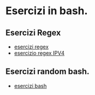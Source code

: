 # Esercizi in bash.

## Esercizi Regex 

- [esercizi regex](es_extended_regex.sh)
- [esercizio regex IPV4](es_ipv4_regex.sh)


## Esercizi random bash.

- [esercizi bash](esercizi_bash_random.sh)
